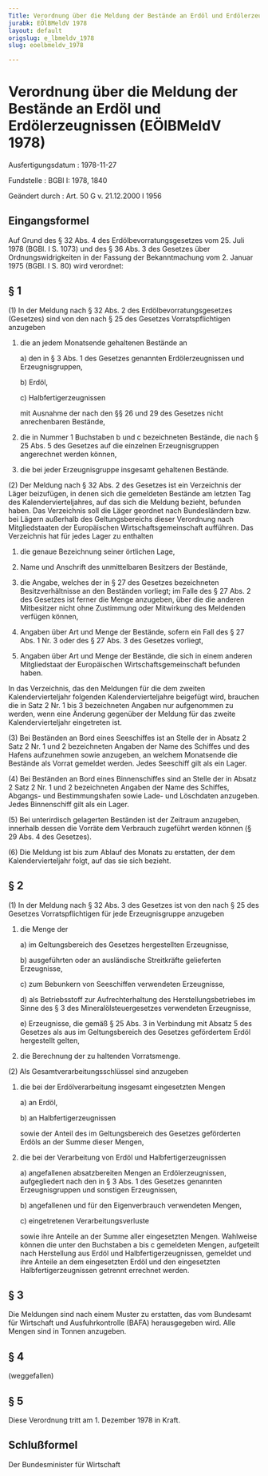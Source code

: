 ```yaml
---
Title: Verordnung über die Meldung der Bestände an Erdöl und Erdölerzeugnissen
jurabk: EÖlBMeldV 1978
layout: default
origslug: e_lbmeldv_1978
slug: eoelbmeldv_1978

---
```


# Verordnung über die Meldung der Bestände an Erdöl und Erdölerzeugnissen (EÖlBMeldV 1978)

Ausfertigungsdatum
:   1978-11-27

Fundstelle
:   BGBl I: 1978, 1840

Geändert durch
:   Art. 50 G v. 21.12.2000 I 1956

## Eingangsformel

Auf Grund des § 32 Abs. 4 des Erdölbevorratungsgesetzes vom 25. Juli
1978 (BGBl. I S. 1073) und des § 36 Abs. 3 des Gesetzes über
Ordnungswidrigkeiten in der Fassung der Bekanntmachung vom 2. Januar
1975 (BGBl. I S. 80) wird verordnet:

## § 1

(1) In der Meldung nach § 32 Abs. 2 des Erdölbevorratungsgesetzes
(Gesetzes) sind von den nach § 25 des Gesetzes Vorratspflichtigen
anzugeben

1.  die an jedem Monatsende gehaltenen Bestände an

    a)  den in § 3 Abs. 1 des Gesetzes genannten Erdölerzeugnissen und
        Erzeugnisgruppen,


    b)  Erdöl,


    c)  Halbfertigerzeugnissen




    mit Ausnahme der nach den §§ 26 und 29 des Gesetzes nicht
    anrechenbaren Bestände,


2.  die in Nummer 1 Buchstaben b und c bezeichneten Bestände, die nach §
    25 Abs. 5 des Gesetzes auf die einzelnen Erzeugnisgruppen angerechnet
    werden können,


3.  die bei jeder Erzeugnisgruppe insgesamt gehaltenen Bestände.




(2) Der Meldung nach § 32 Abs. 2 des Gesetzes ist ein Verzeichnis der
Läger beizufügen, in denen sich die gemeldeten Bestände am letzten Tag
des Kalendervierteljahres, auf das sich die Meldung bezieht, befunden
haben. Das Verzeichnis soll die Läger geordnet nach Bundesländern bzw.
bei Lägern außerhalb des Geltungsbereichs dieser Verordnung nach
Mitgliedstaaten der Europäischen Wirtschaftsgemeinschaft aufführen.
Das Verzeichnis hat für jedes Lager zu enthalten

1.  die genaue Bezeichnung seiner örtlichen Lage,


2.  Name und Anschrift des unmittelbaren Besitzers der Bestände,


3.  die Angabe, welches der in § 27 des Gesetzes bezeichneten
    Besitzverhältnisse an den Beständen vorliegt; im Falle des § 27 Abs. 2
    des Gesetzes ist ferner die Menge anzugeben, über die die anderen
    Mitbesitzer nicht ohne Zustimmung oder Mitwirkung des Meldenden
    verfügen können,


4.  Angaben über Art und Menge der Bestände, sofern ein Fall des § 27 Abs.
    1 Nr. 3 oder des § 27 Abs. 3 des Gesetzes vorliegt,


5.  Angaben über Art und Menge der Bestände, die sich in einem anderen
    Mitgliedstaat der Europäischen Wirtschaftsgemeinschaft befunden haben.



In das Verzeichnis, das den Meldungen für die dem zweiten
Kalendervierteljahr folgenden Kalendervierteljahre beigefügt wird,
brauchen die in Satz 2 Nr. 1 bis 3 bezeichneten Angaben nur
aufgenommen zu werden, wenn eine Änderung gegenüber der Meldung für
das zweite Kalendervierteljahr eingetreten ist.

(3) Bei Beständen an Bord eines Seeschiffes ist an Stelle der in
Absatz 2 Satz 2 Nr. 1 und 2 bezeichneten Angaben der Name des Schiffes
und des Hafens aufzunehmen sowie anzugeben, an welchem Monatsende die
Bestände als Vorrat gemeldet werden. Jedes Seeschiff gilt als ein
Lager.

(4) Bei Beständen an Bord eines Binnenschiffes sind an Stelle der in
Absatz 2 Satz 2 Nr. 1 und 2 bezeichneten Angaben der Name des
Schiffes, Abgangs- und Bestimmungshafen sowie Lade- und Löschdaten
anzugeben. Jedes Binnenschiff gilt als ein Lager.

(5) Bei unterirdisch gelagerten Beständen ist der Zeitraum anzugeben,
innerhalb dessen die Vorräte dem Verbrauch zugeführt werden können (§
29 Abs. 4 des Gesetzes).

(6) Die Meldung ist bis zum Ablauf des Monats zu erstatten, der dem
Kalendervierteljahr folgt, auf das sie sich bezieht.

## § 2

(1) In der Meldung nach § 32 Abs. 3 des Gesetzes ist von den nach § 25
des Gesetzes Vorratspflichtigen für jede Erzeugnisgruppe anzugeben

1.  die Menge der

    a)  im Geltungsbereich des Gesetzes hergestellten Erzeugnisse,


    b)  ausgeführten oder an ausländische Streitkräfte gelieferten
        Erzeugnisse,


    c)  zum Bebunkern von Seeschiffen verwendeten Erzeugnisse,


    d)  als Betriebsstoff zur Aufrechterhaltung des Herstellungsbetriebes im
        Sinne des § 3 des Mineralölsteuergesetzes verwendeten Erzeugnisse,


    e)  Erzeugnisse, die gemäß § 25 Abs. 3 in Verbindung mit Absatz 5 des
        Gesetzes als aus im Geltungsbereich des Gesetzes gefördertem Erdöl
        hergestellt gelten,





2.  die Berechnung der zu haltenden Vorratsmenge.




(2) Als Gesamtverarbeitungsschlüssel sind anzugeben

1.  die bei der Erdölverarbeitung insgesamt eingesetzten Mengen

    a)  an Erdöl,


    b)  an Halbfertigerzeugnissen




    sowie der Anteil des im Geltungsbereich des Gesetzes geförderten
    Erdöls an der Summe dieser Mengen,


2.  die bei der Verarbeitung von Erdöl und Halbfertigerzeugnissen

    a)  angefallenen absatzbereiten Mengen an Erdölerzeugnissen, aufgegliedert
        nach den in § 3 Abs. 1 des Gesetzes genannten Erzeugnisgruppen und
        sonstigen Erzeugnissen,


    b)  angefallenen und für den Eigenverbrauch verwendeten Mengen,


    c)  eingetretenen Verarbeitungsverluste




    sowie ihre Anteile an der Summe aller eingesetzten Mengen. Wahlweise
    können die unter den Buchstaben a bis c gemeldeten Mengen, aufgeteilt
    nach Herstellung aus Erdöl und Halbfertigerzeugnissen, gemeldet und
    ihre Anteile an dem eingesetzten Erdöl und den eingesetzten
    Halbfertigerzeugnissen getrennt errechnet werden.

## § 3

Die Meldungen sind nach einem Muster zu erstatten, das vom Bundesamt
für Wirtschaft und Ausfuhrkontrolle (BAFA) herausgegeben wird. Alle
Mengen sind in Tonnen anzugeben.

## § 4

(weggefallen)

## § 5

Diese Verordnung tritt am 1. Dezember 1978 in Kraft.

## Schlußformel

Der Bundesminister für Wirtschaft

